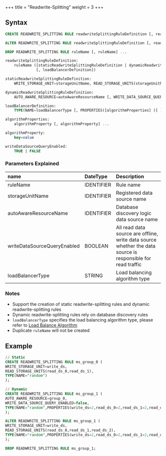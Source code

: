 +++
title = "Readwrite-Splitting"
weight = 3
+++

## Syntax

```sql
CREATE READWRITE_SPLITTING RULE readwriteSplittingRuleDefinition [, readwriteSplittingRuleDefinition] ...

ALTER READWRITE_SPLITTING RULE readwriteSplittingRuleDefinition [, readwriteSplittingRuleDefinition] ...

DROP READWRITE_SPLITTING RULE ruleName [, ruleName] ...

readwriteSplittingRuleDefinition:
    ruleName ([staticReadwriteSplittingRuleDefinition | dynamicReadwriteSplittingRuleDefinition] 
              [, loadBalancerDefinition])

staticReadwriteSplittingRuleDefinition:
    WRITE_STORAGE_UNIT=storageUnitName, READ_STORAGE_UNITS(storageUnitName [, storageUnitName] ... )

dynamicReadwriteSplittingRuleDefinition:
    AUTO_AWARE_RESOURCE=autoAwareResourceName [, WRITE_DATA_SOURCE_QUERY_ENABLED=writeDataSourceQueryEnabled]

loadBalancerDefinition:
    TYPE(NAME=loadBalancerType [, PROPERTIES([algorithmProperties] )] )

algorithmProperties:
    algorithmProperty [, algorithmProperty] ...

algorithmProperty:
    key=value

writeDataSourceQueryEnabled:
    TRUE | FALSE
```

### Parameters Explained
| name                        | DateType   | Description                                                                                                 |
|:----------------------------|:-----------|:------------------------------------------------------------------------------------------------------------|
| ruleName                    | IDENTIFIER | Rule name                                                                                                   |
| storageUnitName             | IDENTIFIER | Registered data source name                                                                                 |
| autoAwareResourceName       | IDENTIFIER | Database discovery logic data source name                                                                   |
| writeDataSourceQueryEnabled | BOOLEAN    | All read data source are offline, write data source whether the data source is responsible for read traffic |
| loadBalancerType            | STRING     | Load balancing algorithm type                                                                               |

### Notes

- Support the creation of static readwrite-splitting rules and dynamic readwrite-splitting rules
- Dynamic readwrite-splitting rules rely on database discovery rules
- `loadBalancerType` specifies the load balancing algorithm type, please refer to [Load Balance Algorithm](/en/user-manual/common-config/builtin-algorithm/load-balance/)
- Duplicate `ruleName` will not be created

## Example

```sql
// Static
CREATE READWRITE_SPLITTING RULE ms_group_0 (
WRITE_STORAGE_UNIT=write_ds,
READ_STORAGE_UNITS(read_ds_0,read_ds_1),
TYPE(NAME="random")
);

// Dynamic
CREATE READWRITE_SPLITTING RULE ms_group_1 (
AUTO_AWARE_RESOURCE=group_0,
WRITE_DATA_SOURCE_QUERY_ENABLED=false,
TYPE(NAME="random",PROPERTIES(write_ds=2,read_ds_0=2,read_ds_1=2,read_ds_2=1))
);

ALTER READWRITE_SPLITTING RULE ms_group_1 (
WRITE_STORAGE_UNIT=write_ds,
READ_STORAGE_UNITS(read_ds_0,read_ds_1,read_ds_2),
TYPE(NAME="random",PROPERTIES(write_ds=2,read_ds_0=2,read_ds_1=2,read_ds_2=1))
);

DROP READWRITE_SPLITTING RULE ms_group_1;
```
